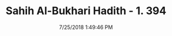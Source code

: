 ---
title        : "Sahih Al-Bukhari Hadith - 1. 394"
date         : 7/25/2018 1:49:46 PM
draft        : false
type         : "hadith"
layout       : "hadith"
BookCode     : "SHB"
VolumeNumber : "1"
HadithNumber : "394"
categories  :  ["Prayer-Facing the Qibla from anywhere"]
tags  :  ["Abdullah"]
---